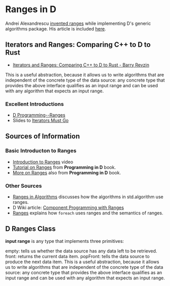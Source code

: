 # Ranges in D

Andrei Alexandrescu [invented ranges](https://www.informit.com/articles/printerfriendly/1407357) while implementing D's generic algorithms package. His article is included [here](on_iterators.md).

## Iterators and Ranges: Comparing C++ to D to Rust

* [Iterators and Ranges: Comparing C++ to D to Rust - Barry Revzin](https://www.youtube.com/watch?v=d3qY4dZ2r4w)

This is a useful abstraction, because it allows us to write algorithms that are independent of the concrete type of the data source: any concrete type that provides the above interface qualifies as an input range and can be used with any algorithm that expects an input range.

### Excellent Introductions

* [D Programming--Ranges](https://adglob.in/blog/d-programming-ranges/)
* Slides to [Iterators Must Go](https://www.accu.org/conf-docs/PDFs_2009/AndreiAlexandrescu_iterators-must-go.pdf)


## Sources of Information

### Basic Introducton to Ranges

* [Introduction to Ranges](https://youtu.be/A8Btr8TPJ8c) video
* [Tutorial on Ranges](http://ddili.org/ders/d.en/ranges.html) from **Programming in D** book.
* [More on Ranges](http://ddili.org/ders/d.en/ranges_more.html) also from **Programming in D** book.

### Other Sources

* [Ranges in Algorithms](https://tour.dlang.org/tour/en/gems/range-algorithms) discusses how the algorithms in std.algorithm use ranges.
* D Wiki article: [Component Programming  with Ranges](https://wiki.dlang.org/Component_programming_with_ranges)
* [Ranges](https://tour.dlang.org/tour/en/basics/ranges) explains how `foreach` uses ranges and the semantics of ranges.

## D Ranges Class

**input range** is any type that implements three primitives:

empty: tells us whether the data source has any data left to be retrieved.
front: returns the current data item.
popFront: tells the data source to produce the next data item.
This is a useful abstraction, because it allows us to write algorithms that are independent of the concrete type of the data source: any concrete type that provides the above interface qualifies as an input range and can be used with any algorithm that expects an input range.
